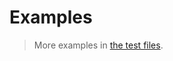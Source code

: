 # Examples

> More examples in [the test files](https://github.com/make-github-pseudonymous-again/js-string/tree/main/test/src).
